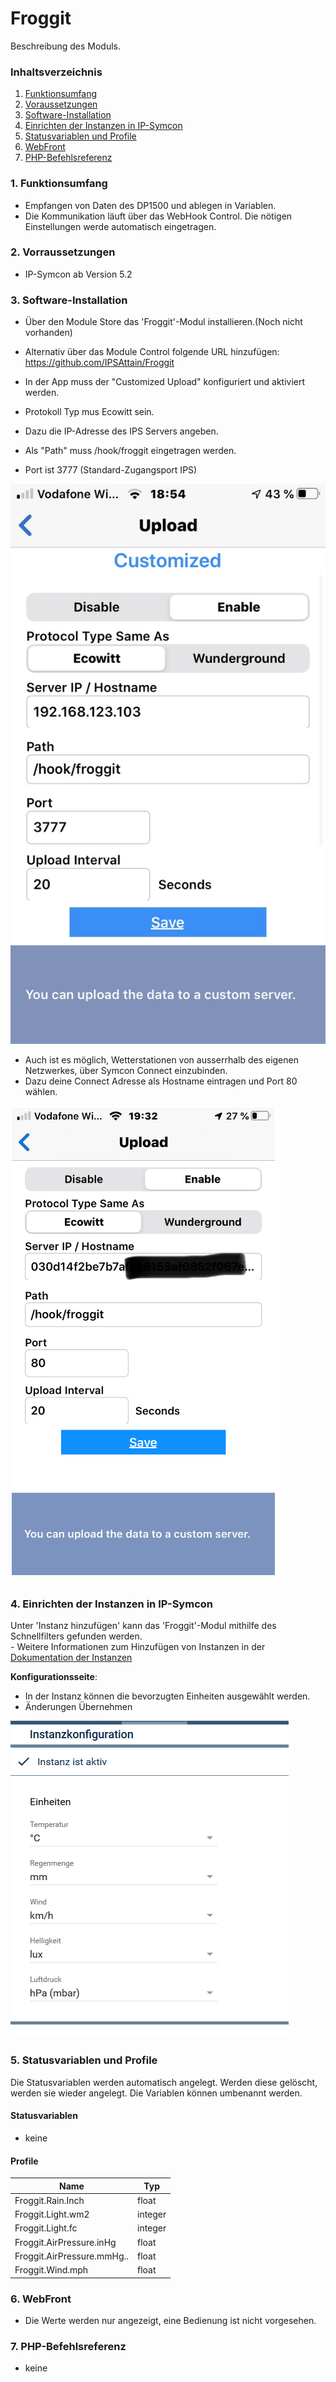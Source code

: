 # Froggit
Beschreibung des Moduls.

### Inhaltsverzeichnis

1. [Funktionsumfang](#1-funktionsumfang)
2. [Voraussetzungen](#2-voraussetzungen)
3. [Software-Installation](#3-software-installation)
4. [Einrichten der Instanzen in IP-Symcon](#4-einrichten-der-instanzen-in-ip-symcon)
5. [Statusvariablen und Profile](#5-statusvariablen-und-profile)
6. [WebFront](#6-webfront)
7. [PHP-Befehlsreferenz](#7-php-befehlsreferenz)

### 1. Funktionsumfang

* Empfangen von Daten des DP1500 und ablegen in Variablen.
* Die Kommunikation läuft über das WebHook Control. Die nötigen Einstellungen werde automatisch eingetragen.

### 2. Vorraussetzungen

- IP-Symcon ab Version 5.2

### 3. Software-Installation

* Über den Module Store das 'Froggit'-Modul installieren.(Noch nicht vorhanden)
* Alternativ über das Module Control folgende URL hinzufügen: https://github.com/IPSAttain/Froggit

* In der App muss der "Customized Upload" konfiguriert und aktiviert werden. 
* Protokoll Typ mus Ecowitt sein.
* Dazu die IP-Adresse des IPS Servers angeben. 
* Als "Path" muss /hook/froggit eingetragen werden.
* Port ist 3777 (Standard-Zugangsport IPS)

 ![Config_App](../docs/Config_App.png)

 * Auch ist es möglich, Wetterstationen von ausserrhalb des eigenen Netzwerkes, über Symcon Connect einzubinden.
 * Dazu deine Connect Adresse als Hostname eintragen und Port 80 wählen.

 ![Config_Connect](../docs/Config_Connect.png)
 

### 4. Einrichten der Instanzen in IP-Symcon

 Unter 'Instanz hinzufügen' kann das 'Froggit'-Modul mithilfe des Schnellfilters gefunden werden.  
	- Weitere Informationen zum Hinzufügen von Instanzen in der [Dokumentation der Instanzen](https://www.symcon.de/service/dokumentation/konzepte/instanzen/#Instanz_hinzufügen)

__Konfigurationsseite__:

* In der Instanz können die bevorzugten Einheiten ausgewählt werden.
* Änderungen Übernehmen

 ![Config_Instanz](../docs/Config_Instanz.PNG)

### 5. Statusvariablen und Profile

Die Statusvariablen werden automatisch angelegt. Werden diese gelöscht, werden sie wieder angelegt. Die Variablen können umbenannt werden.

#### Statusvariablen

* keine

#### Profile

Name   | Typ
------ | -------
Froggit.Rain.Inch  |  float
Froggit.Light.wm2  |  integer
Froggit.Light.fc   |  integer
Froggit.AirPressure.inHg  |  float
Froggit.AirPressure.mmHg..|  float
Froggit.Wind.mph   |  float

### 6. WebFront

* Die Werte werden nur angezeigt, eine Bedienung ist nicht vorgesehen.

### 7. PHP-Befehlsreferenz

* keine